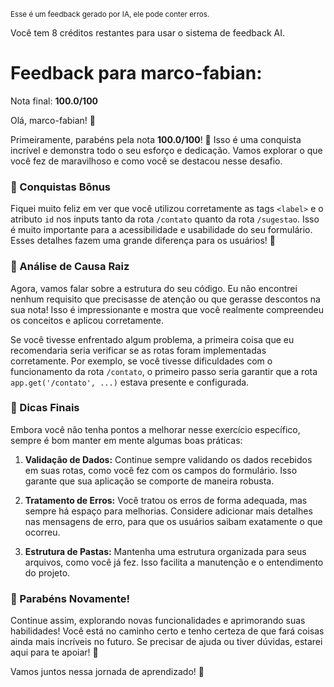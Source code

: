 <sup>Esse é um feedback gerado por IA, ele pode conter erros.</sup>

Você tem 8 créditos restantes para usar o sistema de feedback AI.

# Feedback para marco-fabian:

Nota final: **100.0/100**

Olá, marco-fabian! 🚀

Primeiramente, parabéns pela nota **100.0/100**! 🎉 Isso é uma conquista incrível e demonstra todo o seu esforço e dedicação. Vamos explorar o que você fez de maravilhoso e como você se destacou nesse desafio.

### 🌟 Conquistas Bônus
Fiquei muito feliz em ver que você utilizou corretamente as tags `<label>` e o atributo `id` nos inputs tanto da rota `/contato` quanto da rota `/sugestao`. Isso é muito importante para a acessibilidade e usabilidade do seu formulário. Esses detalhes fazem uma grande diferença para os usuários! 👏

### 🧐 Análise de Causa Raiz
Agora, vamos falar sobre a estrutura do seu código. Eu não encontrei nenhum requisito que precisasse de atenção ou que gerasse descontos na sua nota! Isso é impressionante e mostra que você realmente compreendeu os conceitos e aplicou corretamente.

Se você tivesse enfrentado algum problema, a primeira coisa que eu recomendaria seria verificar se as rotas foram implementadas corretamente. Por exemplo, se você tivesse dificuldades com o funcionamento da rota `/contato`, o primeiro passo seria garantir que a rota `app.get('/contato', ...)` estava presente e configurada.

### 🚀 Dicas Finais
Embora você não tenha pontos a melhorar nesse exercício específico, sempre é bom manter em mente algumas boas práticas:

1. **Validação de Dados:** Continue sempre validando os dados recebidos em suas rotas, como você fez com os campos do formulário. Isso garante que sua aplicação se comporte de maneira robusta.
   
2. **Tratamento de Erros:** Você tratou os erros de forma adequada, mas sempre há espaço para melhorias. Considere adicionar mais detalhes nas mensagens de erro, para que os usuários saibam exatamente o que ocorreu.

3. **Estrutura de Pastas:** Mantenha uma estrutura organizada para seus arquivos, como você já fez. Isso facilita a manutenção e o entendimento do projeto.

### 🎉 Parabéns Novamente!
Continue assim, explorando novas funcionalidades e aprimorando suas habilidades! Você está no caminho certo e tenho certeza de que fará coisas ainda mais incríveis no futuro. Se precisar de ajuda ou tiver dúvidas, estarei aqui para te apoiar! 💪

Vamos juntos nessa jornada de aprendizado! 🌈